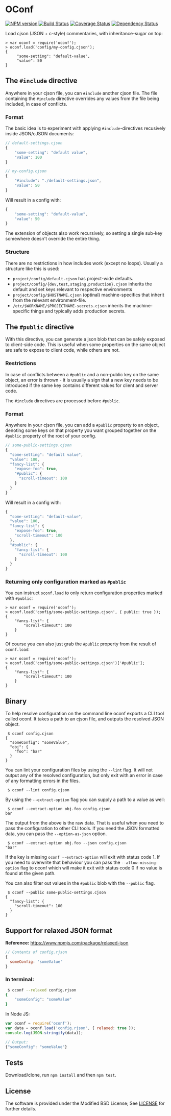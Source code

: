 # OConf

[![NPM version](https://badge.fury.io/js/oconf.svg)](https://npmjs.com/package/oconf)
[![Build Status](https://travis-ci.org/One-com/node-oconf.svg)](https://travis-ci.org/One-com/node-oconf)
[![Coverage Status](https://coveralls.io/repos/One-com/node-oconf/badge.svg)](https://coveralls.io/r/One-com/node-oconf)
[![Dependency Status](https://david-dm.org/One-com/node-oconf.png)](https://david-dm.org/One-com/node-oconf)

Load cjson (JSON + c-style) commentaries, with inheritance-sugar on top:

    > var oconf = require('oconf');
    > oconf.load('config/my-config.cjson');
    {
         "some-setting": "default-value",
         "value": 50
    }

## The `#include` directive

Anywhere in your cjson file, you can `#include` another cjson file. The file containing the `#include` directive overrides any values from the file being included, in case of conflicts.

### Format

The basic idea is to experiment with applying `#include`-directives recusively
inside JSON/cJSON documents:

```javascript
// default-settings.cjson
{
	"some-setting": "default value",
	"value": 100
}
```

```javascript
// my-config.cjson
{
	"#include": "./default-settings.json",
	"value": 50
}
```

Will result in a config with:

```javascript
{
	"some-setting": "default-value",
	"value": 50
}
```

The extension of objects also work recursively, so setting a single sub-key
somewhere doesn't override the entire thing.

### Structure

There are no restrictions in how includes work (except no loops). Usually a
structure like this is used:

 * `project/config/default.cjson` has project-wide defaults.
 * `project/config/{dev,test,staging,production}.cjson` inherits the default
   and set keys relevant to respective environments
 * `project/config/$HOSTNAME.cjson` (optinal) machine-specifics that inherit
   from the relevant environment-file.
 * `/etc/$WORKNAME/$PROJECTNAME-secrets.cjson` inherits the machine-specific
   things and typically adds production secrets.

## The `#public` directive

With this directive, you can generate a json blob that can be safely exposed to client-side code. This is useful when some properties on the same object are safe to expose to client code, while others are not.

### Restrictions

In case of conflicts between a `#public` and a non-public key on the same object, an error is thrown - it is usually a sign that a new key needs to be introduced if the same key contains different values for client and server code.

The `#include` directives are processed before `#public`.

### Format

Anywhere in your cjson file, you can add a `#public` property to an object, denoting some keys on that property you want grouped together on the `#public` property of the root of your config. 

```javascript
// some-public-settings.cjson
{
  "some-setting": "default value",
  "value": 100,
  "fancy-list": {
    "expose-foo": true,
    "#public": {
      "scroll-timeout": 100
    }
  }
}
```

Will result in a config with:

```javascript
{
  "some-setting": "default-value",
  "value": 100,
  "fancy-list": {
    "expose-foo": true,
    "scroll-timeout": 100
  },
  "#public": {
    "fancy-list": {
      "scroll-timeout": 100
    }
  }
}
```

### Returning only configuration marked as `#public`

You can instruct `oconf.load` to only return configuration properties marked with `#public`:

    > var oconf = require('oconf');
    > oconf.load('config/some-public-settings.cjson', { public: true });
    {
        "fancy-list": {
            "scroll-timeout": 100
        }
    }

Of course you can also just grab the `#public` property from the result of `oconf.load`:

    > var oconf = require('oconf');
    > oconf.load('config/some-public-settings.cjson')['#public'];
    {
        "fancy-list": {
            "scroll-timeout": 100
        }
    }

## Binary

To help resolve configuration on the command line oconf exports a CLI
tool called oconf. It takes a path to an cjson file, and outputs the
resolved JSON object.

```
 $ oconf config.cjson
{
  "someConfig": "someValue",
  "obj": {
    "foo": "bar"
  }
}
```

You can lint your configuration files by using the `--lint` flag. It
will not output any of the resolved configuration, but only exit with
an error in case of any formatting errors in the files.

```
 $ oconf --lint config.cjson
```

By using the `--extract-option` flag you can supply a path to a value
as well:

```
 $ oconf --extract-option obj.foo config.cjson
bar
```

The output from the above is the raw data. That is useful when you
need to pass the configuration to other CLI tools. If you need the
JSON formatted data, you can pass the `--option-as-json` option.

```
 $ oconf --extract-option obj.foo --json config.cjson
"bar"
```

If the key is missing `oconf --extract-option` will exit with status
code 1. If you need to overwrite that behaviour you can pass the
`--allow-missing-option` flag to oconf which will make it exit with
status code 0 if no value is found at the given path.

You can also filter out values in the `#public` blob with the `--public` flag.

```
 $ oconf --public some-public-settings.cjson
{
  "fancy-list": {
    "scroll-timeout": 100
  }
}
```

## Support for relaxed JSON format
**Reference:** https://www.npmjs.com/package/relaxed-json

```js
// Contents of config.rjson
{
  someConfig: 'someValue'
}
```

### In terminal:
```sh
 $ oconf --relaxed config.rjson
{
    "someConfig": "someValue"
}
```

In Node JS:
```js
var oconf = require('oconf');
var data = oconf.load('config.rjson', { relaxed: true });
console.log(JSON.stringify(data));

// Output:
{"someConfig": "someValue"}
```

## Tests

Download/clone, run `npm install` and then `npm test`.

## License

The software is provided under the Modified BSD License; See
[LICENSE](LICENSE) for further details.
